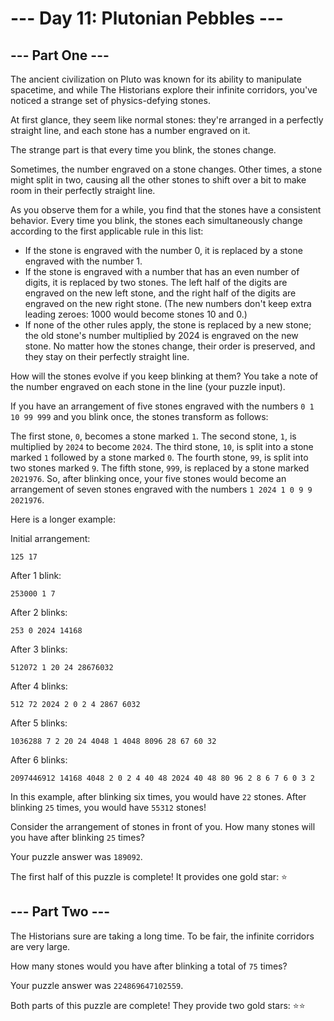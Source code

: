 # --- Day 11: Plutonian Pebbles ---
## --- Part One ---

The ancient civilization on Pluto was known for its ability to manipulate spacetime, and while The Historians explore their infinite corridors, you've noticed a strange set of physics-defying stones.

At first glance, they seem like normal stones: they're arranged in a perfectly straight line, and each stone has a number engraved on it.

The strange part is that every time you blink, the stones change.

Sometimes, the number engraved on a stone changes. Other times, a stone might split in two, causing all the other stones to shift over a bit to make room in their perfectly straight line.

As you observe them for a while, you find that the stones have a consistent behavior. Every time you blink, the stones each simultaneously change according to the first applicable rule in this list:

- If the stone is engraved with the number 0, it is replaced by a stone engraved with the number 1.
- If the stone is engraved with a number that has an even number of digits, it is replaced by two stones. The left half of the digits are engraved on the new left stone, and the right half of the digits are engraved on the new right stone. (The new numbers don't keep extra leading zeroes: 1000 would become stones 10 and 0.)
- If none of the other rules apply, the stone is replaced by a new stone; the old stone's number multiplied by 2024 is engraved on the new stone.
No matter how the stones change, their order is preserved, and they stay on their perfectly straight line.

How will the stones evolve if you keep blinking at them? You take a note of the number engraved on each stone in the line (your puzzle input).

If you have an arrangement of five stones engraved with the numbers `0 1 10 99 999` and you blink once, the stones transform as follows:

The first stone, `0`, becomes a stone marked `1`.
The second stone, `1`, is multiplied by `2024` to become `2024`.
The third stone, `10`, is split into a stone marked `1` followed by a stone marked `0`.
The fourth stone, `99`, is split into two stones marked `9`.
The fifth stone, `999`, is replaced by a stone marked `2021976`.
So, after blinking once, your five stones would become an arrangement of seven stones engraved with the numbers `1 2024 1 0 9 9 2021976`.

Here is a longer example:

Initial arrangement:
```
125 17
```

After 1 blink:
```
253000 1 7
```

After 2 blinks:
```
253 0 2024 14168
```

After 3 blinks:
```
512072 1 20 24 28676032
```

After 4 blinks:
```
512 72 2024 2 0 2 4 2867 6032
```

After 5 blinks:
```
1036288 7 2 20 24 4048 1 4048 8096 28 67 60 32
```

After 6 blinks:
```
2097446912 14168 4048 2 0 2 4 40 48 2024 40 48 80 96 2 8 6 7 6 0 3 2
```

In this example, after blinking six times, you would have `22` stones. After blinking `25` times, you would have `55312` stones!

Consider the arrangement of stones in front of you. How many stones will you have after blinking `25` times?

Your puzzle answer was `189092`.

The first half of this puzzle is complete! It provides one gold star: ⭐

## --- Part Two ---
The Historians sure are taking a long time. To be fair, the infinite corridors are very large.

How many stones would you have after blinking a total of `75` times?

Your puzzle answer was `224869647102559`.

Both parts of this puzzle are complete! They provide two gold stars: ⭐⭐
